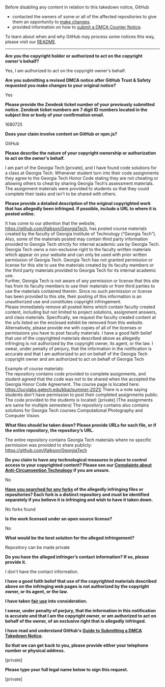 Before disabling any content in relation to this takedown notice, GitHub
- contacted the owners of some or all of the affected repositories to give them an opportunity to [make changes](https://docs.github.com/en/github/site-policy/dmca-takedown-policy#a-how-does-this-actually-work).
- provided information on how to [submit a DMCA Counter Notice](https://docs.github.com/en/articles/guide-to-submitting-a-dmca-counter-notice).

To learn about when and why GitHub may process some notices this way, please visit our [README](https://github.com/github/dmca/blob/master/README.md#anatomy-of-a-takedown-notice).

---

**Are you the copyright holder or authorized to act on the copyright owner's behalf?**

Yes, I am authorized to act on the copyright owner's behalf.

**Are you submitting a revised DMCA notice after GitHub Trust & Safety requested you make changes to your original notice?**

Yes

**Please provide the Zendesk ticket number of your previously submitted notice. Zendesk ticket numbers are 7 digit ID numbers located in the subject line or body of your confirmation email.**

1680725

**Does your claim involve content on GitHub or npm.js?**

GitHub

**Please describe the nature of your copyright ownership or authorization to act on the owner's behalf.**

I am part of the Georgia Tech [private], and I have found code solutions for a class at Georgia Tech. Whenever student turn into their code assignments they agree to the Georgia Tech Honor Code stating they are not cheating or allowing others to cheat by sharing Georgia Tech’s assessment materials. The assignment materials were provided to students so that they could complete their tasks and isn't to be shared with others.

**Please provide a detailed description of the original copyrighted work that has allegedly been infringed. If possible, include a URL to where it is posted online.**

It has come to our attention that the website, https://github.com/jfalkson/GeorgiaTech, has posted course materials created by the faculty of Georgia Institute of Technology (“Georgia Tech”). Also, some of the materials posted may contain third party information provided to Georgia Tech strictly for internal academic use by Georgia Tech.  
Georgia Tech owns a non-exclusive right to the faculty written materials which appear on your website and can only be used with prior written permission of Georgia Tech. Georgia Tech has not granted permission or license for this site to use the materials created by its faculty members or the third party materials provided to Georgia Tech for its internal academic use.  
Further, Georgia Tech is not aware of any permission or license that this site has from its faculty members to use their materials or from third parties to use the materials contained therein. Since no such permission or license has been provided to this site, their posting of this information is an unauthorized use and constitutes copyright infringement.  
Please immediately remove all posted items which contain faculty created content, including but not limited to project solutions, assignment answers, and class materials. Specifically, we request the faculty created content at the urls listed on the enclosed exhibit be removed from this website.
Alternatively, please provide me with copies of all of the licenses or permissions you have to post faculty materials.
I have a good faith belief that use of the copyrighted materials described above as allegedly infringing is not authorized by the copyright owner, its agent, or the law.
I swear, under penalty of perjury, that the information in the notification is accurate and that I am authorized to act on behalf of the Georgia Tech copyright owner and am authorized to act on behalf of Georgia Tech

Example of course materials:  
The repository contains code provided to complete assignments, and student agreed that the code was not to be shared when the accepted the Georgia Honor Code Agreement. The course page is located here: https://lucylabs.gatech.edu/kbai/summer-2021/ There is a note saying students don't have permission to post their completed assignments public. The code provided to the students is located: [private]
(The assignments are same for multiple semesters)
The repository contains also contains solutions for Georgia Tech courses Computational Photography and Computer Vision.

**What files should be taken down? Please provide URLs for each file, or if the entire repository, the repository’s URL.**

The entire repository contains Georgia Tech materials where no specific permission was provided to share publicly: https://github.com/jfalkson/GeorgiaTech

**Do you claim to have any technological measures in place to control access to your copyrighted content? Please see our <a href="https://docs.github.com/articles/guide-to-submitting-a-dmca-takedown-notice#complaints-about-anti-circumvention-technology">Complaints about Anti-Circumvention Technology</a> if you are unsure.**

No

**<a href="https://docs.github.com/articles/dmca-takedown-policy#b-what-about-forks-or-whats-a-fork">Have you searched for any forks</a> of the allegedly infringing files or repositories? Each fork is a distinct repository and must be identified separately if you believe it is infringing and wish to have it taken down.**

No forks found

**Is the work licensed under an open source license?**

No

**What would be the best solution for the alleged infringement?**

Repository can be made private

**Do you have the alleged infringer’s contact information? If so, please provide it.**

I don't have the contact information.

**I have a good faith belief that use of the copyrighted materials described above on the infringing web pages is not authorized by the copyright owner, or its agent, or the law.**

**I have taken <a href="https://www.lumendatabase.org/topics/22">fair use</a> into consideration.**

**I swear, under penalty of perjury, that the information in this notification is accurate and that I am the copyright owner, or am authorized to act on behalf of the owner, of an exclusive right that is allegedly infringed.**

**I have read and understand GitHub's <a href="https://docs.github.com/articles/guide-to-submitting-a-dmca-takedown-notice/">Guide to Submitting a DMCA Takedown Notice</a>.**

**So that we can get back to you, please provide either your telephone number or physical address.**

[private]

**Please type your full legal name below to sign this request.**

[private]
